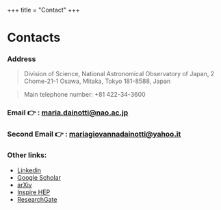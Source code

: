 +++
title = "Contact"
+++
# Contacts

### Address

> Division of Science, National Astronomical Observatory of Japan, 2 Chome-21-1 Osawa, Mitaka, Tokyo 181-8588, Japan

> Main telephone number: +81 422-34-3600

### Email 👉 : maria.dainotti@nao.ac.jp

### Second Email 👉 : mariagiovannadainotti@yahoo.it

### Other links:

* [Linkedin](https://www.linkedin.com/in/maria-giovanna-dainotti-52392049/)
* [Google Scholar](https://scholar.google.com/citations?user=1NXy7lIAAAAJ&hl=en)
* [arXiv](https://arxiv.org/search/?query=Maria+Giovanna+Dainotti&searchtype=author&abstracts=show&order=-announced_date_first&size=50)
* [Inspire HEP](https://inspirehep.net/authors/1051570)
* [ResearchGate](https://www.researchgate.net/profile/Maria-Dainotti)
